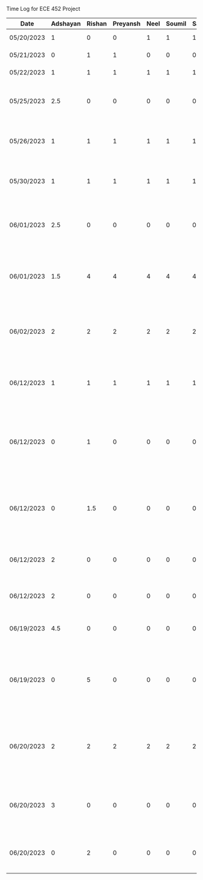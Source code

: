 Time Log for ECE 452 Project

| Date | Adshayan | Rishan | Preyansh | Neel | Soumil | Sathursan | Task
|------------|------|---------|-------|------|--------| -----------| ------
| 05/20/2023 |1|0|0|1|1|1| Brain Storm Meeting
| 05/21/2023 |0|1|1|0|0|0| Brain Storm Meeting 2
| 05/22/2023 |1|1|1|1|1|1| Feasiblity Research
| 05/25/2023 |2.5|0|0|0|0|0| Project Proposal Document Set up + Part 1 of Document
| 05/26/2023 |1|1|1|1|1|1|1 Meeting to work on Presentation and flush out original idea
| 05/30/2023 |1|1|1|1|1|1| Project Meeting to Pivot Idea to default project
| 06/01/2023 |2.5|0|0|0|0|0| Redid Part 1 of Document to support new project idea (default project)
| 06/01/2023 |1.5|4|4|4|4|4| Worked on completion of Proposal Document for new project (default project)
| 06/02/2023 |2|2|2|2|2|2| Reviewed eachothers work on report, made edits and finalized submission
| 06/12/2023 |1|1|1|1|1|1| Brainstorming design plan and architectural structures for project
| 06/12/2023 |0|1|0|0|0|0| Update existing mock-ups and create more mock-ups for specific components and screens
| 06/12/2023 |0|1.5|0|0|0|0| Create a base file strcture tree outline based on identified subsystems, components, and screens
| 06/12/2023 |2|0|0|0|0|0| Set up Android project and Firebase for authentication
| 06/12/2023 |2|0|0|0|0|0| Created signup, login, and logout functionality
| 06/19/2023 |4.5|0|0|0|0|0| Integrated offline speech to text functionality
| 06/19/2023 |0|5|0|0|0|0| Scaffold Home Mode MVVM architecture, add Dagger Hilt, and create Button UI components
| 06/20/2023 |2|2|2|2|2|2| App Structure, MVVM Architecture, and Repository Structure Meeting
| 06/20/2023 |3|0|0|0|0|0| Refactor SignIn Screen to support MVVM architecture using Jetpack Compose
| 06/20/2023 |0|2|0|0|0|0| Add Navigation Host to handle all navigation




